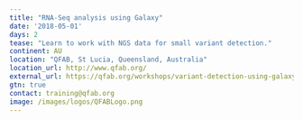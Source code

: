 ```yaml
---
title: "RNA-Seq analysis using Galaxy"
date: '2018-05-01'
days: 2
tease: "Learn to work with NGS data for small variant detection."
continent: AU
location: "QFAB, St Lucia, Queensland, Australia"
location_url: http://www.qfab.org/
external_url: https://qfab.org/workshops/variant-detection-using-galaxy-15-16-may-2018
gtn: true
contact: training@qfab.org
image: /images/logos/QFABLogo.png
---
```

